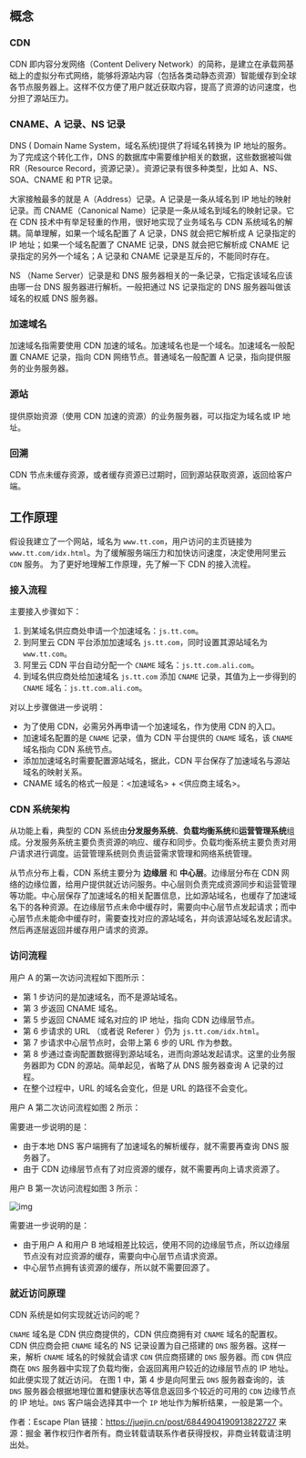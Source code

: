 ## 概念

### CDN

CDN 即内容分发网络（Content Delivery Network）的简称，是建立在承载网基础上的虚拟分布式网络，能够将源站内容（包括各类动静态资源）智能缓存到全球各节点服务器上。这样不仅方便了用户就近获取内容，提高了资源的访问速度，也分担了源站压力。

### CNAME、A 记录、NS 记录

DNS ( Domain Name System，域名系统)提供了将域名转换为 IP 地址的服务。为了完成这个转化工作，DNS 的数据库中需要维护相关的数据，这些数据被叫做 RR（Resource Record，资源记录）。资源记录有很多种类型，比如 A、NS、SOA、CNAME 和 PTR 记录。

大家接触最多的就是 A（Address）记录。A 记录是一条从域名到 IP 地址的映射记录。而 CNAME（Canonical Name）记录是一条从域名到域名的映射记录。它在 CDN 技术中有举足轻重的作用，很好地实现了业务域名与 CDN 系统域名的解耦。简单理解，如果一个域名配置了 A 记录，DNS 就会把它解析成 A 记录指定的 IP 地址；如果一个域名配置了 CNAME 记录，DNS 就会把它解析成 CNAME 记录指定的另外一个域名；A 记录和 CNAME 记录是互斥的，不能同时存在。

NS （Name Server）记录是和 DNS 服务器相关的一条记录，它指定该域名应该由哪一台 DNS 服务器进行解析。一般把通过 NS 记录指定的 DNS 服务器叫做该域名的权威 DNS 服务器。

### 加速域名

加速域名指需要使用 CDN 加速的域名。加速域名也是一个域名。加速域名一般配置 CNAME 记录，指向 CDN 网络节点。普通域名一般配置 A 记录，指向提供服务的业务服务器。

### 源站

提供原始资源（使用 CDN 加速的资源）的业务服务器，可以指定为域名或 IP 地址。

### 回溯

CDN 节点未缓存资源，或者缓存资源已过期时，回到源站获取资源，返回给客户端。

## 工作原理

假设我建立了一个网站，域名为 `www.tt.com`，用户访问的主页链接为 `www.tt.com/idx.html`。为了缓解服务端压力和加快访问速度，决定使用阿里云 `CDN` 服务。 为了更好地理解工作原理，先了解一下 CDN 的接入流程。

### 接入流程

主要接入步骤如下：

1. 到某域名供应商处申请一个加速域名：`js.tt.com`。
2. 到阿里云 CDN 平台添加加速域名 `js.tt.com`，同时设置其源站域名为 `www.tt.com`。
3. 阿里云 CDN 平台自动分配一个 `CNAME` 域名：`js.tt.com.ali.com`。
4. 到域名供应商处给加速域名 `js.tt.com` 添加 `CNAME` 记录，其值为上一步得到的 `CNAME` 域名：`js.tt.com.ali.com`。

对以上步骤做进一步说明：

- 为了使用 CDN，必需另外再申请一个加速域名，作为使用 CDN 的入口。
- 加速域名配置的是 `CNAME` 记录，值为 CDN 平台提供的 `CNAME` 域名，该 `CNAME` 域名指向 CDN 系统节点。
- 添加加速域名时需要配置源站域名，据此，CDN 平台保存了加速域名与源站域名的映射关系。
- CNAME 域名的格式一般是：<加速域名> + <供应商主域名>。

### CDN 系统架构

从功能上看，典型的 CDN 系统由**分发服务系统**、**负载均衡系统**和**运营管理系统**组成。分发服务系统主要负责资源的响应、缓存和同步。负载均衡系统主要负责对用户请求进行调度。运营管理系统则负责运营需求管理和网络系统管理。

从节点分布上看，CDN 系统主要分为 **边缘层** 和 **中心层**。边缘层分布在 CDN 网络的边缘位置，给用户提供就近访问服务。中心层则负责完成资源同步和运营管理等功能。中心层保存了加速域名的相关配置信息，比如源站域名，也缓存了加速域名下的各种资源。在边缘层节点未命中缓存时，需要向中心层节点发起请求；而中心层节点未能命中缓存时，需要查找对应的源站域名，并向该源站域名发起请求。然后再逐层返回并缓存用户请求的资源。

### 访问流程

用户 A 的第一次访问流程如下图所示：





- 第 1 步访问的是加速域名，而不是源站域名。
- 第 3 步返回 CNAME 域名。
- 第 5 步返回 CNAME 域名对应的 IP 地址，指向 CDN 边缘层节点。
- 第 6 步请求的 URL （或者说 Referer ）仍为 `js.tt.com/idx.html`。
- 第 7 步请求中心层节点时，会带上第 6 步的 URL 作为参数。
- 第 8 步通过查询配置数据得到源站域名，进而向源站发起请求。这里的业务服务器即为 CDN 的源站。简单起见，省略了从 DNS 服务器查询 A 记录的过程。
- 在整个过程中，URL 的域名会变化，但是 URL 的路径不会变化。

用户 A 第二次访问流程如图 2 所示：



需要进一步说明的是：

- 由于本地 DNS 客户端拥有了加速域名的解析缓存，就不需要再查询 DNS 服务器了。
- 由于 CDN 边缘层节点有了对应资源的缓存，就不需要再向上请求资源了。

用户 B 第一次访问流程如图 3 所示：



![img](https://user-gold-cdn.xitu.io/2020/6/14/172b2144f25ef11c?imageView2/0/w/1280/h/960/format/webp/ignore-error/1)



需要进一步说明的是：

- 由于用户 A 和用户 B 地域相差比较远，使用不同的边缘层节点，所以边缘层节点没有对应资源的缓存，需要向中心层节点请求资源。
- 中心层节点拥有该资源的缓存，所以就不需要回源了。

### 就近访问原理

CDN 系统是如何实现就近访问的呢？

`CNAME` 域名是 CDN 供应商提供的，CDN 供应商拥有对 `CNAME` 域名的配置权。CDN 供应商会把 `CNAME` 域名的 NS 记录设置为自己搭建的 `DNS` 服务器。这样一来，解析 `CNAME` 域名的时候就会请求 `CDN` 供应商搭建的 `DNS` 服务器。而 `CDN` 供应商在 `DNS` 服务器中实现了负载均衡，会返回离用户较近的边缘层节点的 IP 地址。如此便实现了就近访问。 在图 1 中，第 4 步是向阿里云 `DNS` 服务器查询的，该 `DNS` 服务器会根据地理位置和健康状态等信息返回多个较近的可用的 `CDN` 边缘节点的 IP 地址。`DNS` 客户端会选择其中一个 `IP` 地址作为解析结果，一般是第一个。


作者：Escape Plan
链接：https://juejin.cn/post/6844904190913822727
来源：掘金
著作权归作者所有。商业转载请联系作者获得授权，非商业转载请注明出处。